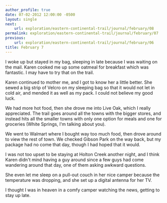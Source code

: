 ```yaml
---
author_profile: true
date: 07-02-2012 12:00:00 -0500
layout: single
next:
    url: exploration/eastern-continental-trail/journal/february/08
permalink: exploration/eastern-continental-trail/journal/february/07
previous:
    url: exploration/eastern-continental-trail/journal/february/06
title: February 7
---
```

I woke up but stayed in my bag, sleeping in late because I was waiting on the mail. Karen cooked me up some oatmeal for breakfast which was fantastic. I may have to try that on the trail.

Karen continued to mother me, and I got to know her a little better. She sewed a big strip of Velcro on my sleeping bag so that it would not let in cold air, and mended it as well as my pack. I could not believe my good luck.

We had more hot food, then she drove me into Live Oak, which I really appreciated. The trail goes around all the towns with the bigger stores, and instead hits all the smaller towns with only one option for meals and one for groceries (White Springs, I'm talking about you).

We went to Walmart where I bought way too much food, then drove around to view the rest of town. We checked Gibson Park on the way back, but my package had no come that day, though I had hoped that it would.

I was not too upset to be staying at Holton Creek another night, and I think Karen didn't mind having a guy around since a few guys had come wandering around that day, one of them asking awkward questions.

She even let me sleep on a pull-out couch in her nice camper because the temperature was dropping, and she set up a digital antenna for her TV.

I thought I was in heaven in a comfy camper watching the news, getting to stay up late.